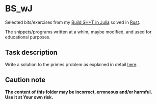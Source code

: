 # BS_wJ

Selected bits/exercises from my [Build SH\*T in Julia](https://b-lukaszuk.github.io/BS_wJ_eng/) solved in [Rust](https://www.rust-lang.org/).

The snippets/programs written at a whim, maybe modified, and used for educational purposes.

## Task description

Write a solution to the primes problem as explained in detail [here](https://b-lukaszuk.github.io/BS_wJ_eng/prime_numbers.html).

## Caution note

**The content of this folder may be incorrect, erroneous and/or harmful. Use it at Your own risk.**
